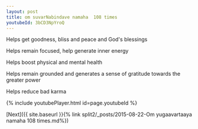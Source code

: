 ```yaml
---
layout: post
title: om suvarNabindave namaha  108 times
youtubeId: 3bCD3NpYroQ
---
```

 
 
Helps get goodness, bliss and peace and God's blessings
 
Helps remain focused, help generate inner energy 
 
Helps boost physical and mental health 
 
Helps remain grounded and generates a sense of gratitude towards the greater power 
 
Helps reduce bad karma
 
 
 
 


{% include youtubePlayer.html id=page.youtubeId %}
 
[Next]({{ site.baseurl }}{% link  split2/_posts/2015-08-22-Om yugaavartaaya namaha 108 times.md%})
 
